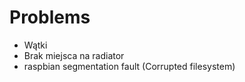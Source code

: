 # Problems

- Wątki
- Brak miejsca na radiator
- raspbian segmentation fault (Corrupted filesystem)
